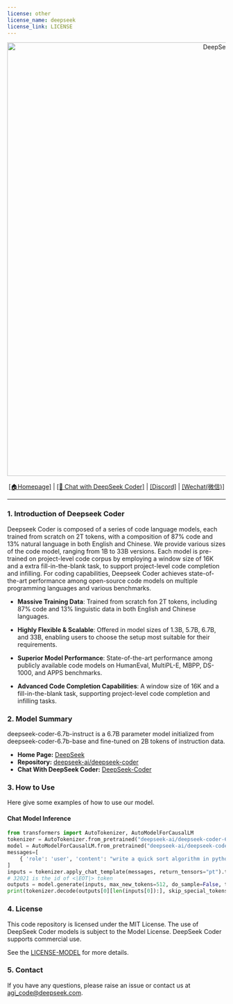 ```yaml
---
license: other
license_name: deepseek
license_link: LICENSE
---
```


<p align="center">
<img width="1000px" alt="DeepSeek Coder" src="https://github.com/deepseek-ai/DeepSeek-Coder/blob/main/pictures/logo.png?raw=true">
</p>
<p align="center"><a href="https://www.deepseek.com/">[🏠Homepage]</a>  |  <a href="https://coder.deepseek.com/">[🤖 Chat with DeepSeek Coder]</a>  |  <a href="https://discord.gg/Tc7c45Zzu5">[Discord]</a>  |  <a href="https://github.com/guoday/assert/blob/main/QR.png?raw=true">[Wechat(微信)]</a> </p>
<hr>




### 1. Introduction of Deepseek Coder

Deepseek Coder is composed of a series of code language models, each trained from scratch on 2T tokens, with a composition of 87% code and 13% natural language in both English and Chinese. We provide various sizes of the code model, ranging from 1B to 33B versions. Each model is pre-trained on project-level code corpus by employing a window size of 16K and a extra fill-in-the-blank task, to support  project-level code completion and infilling. For coding capabilities, Deepseek Coder achieves state-of-the-art performance among open-source code models on multiple programming languages and various benchmarks. 

- **Massive Training Data**: Trained from scratch fon 2T tokens, including 87% code and 13% linguistic data in both English and Chinese languages.
  
- **Highly Flexible & Scalable**: Offered in model sizes of 1.3B, 5.7B, 6.7B, and 33B, enabling users to choose the setup most suitable for their requirements.
  
- **Superior Model Performance**: State-of-the-art performance among publicly available code models on HumanEval, MultiPL-E, MBPP, DS-1000, and APPS benchmarks.
  
- **Advanced Code Completion Capabilities**: A window size of 16K and a fill-in-the-blank task, supporting project-level code completion and infilling tasks.

 
  
### 2. Model Summary
deepseek-coder-6.7b-instruct is a 6.7B parameter model initialized from deepseek-coder-6.7b-base and fine-tuned on 2B tokens of instruction data.
- **Home Page:** [DeepSeek](https://deepseek.com/)
- **Repository:** [deepseek-ai/deepseek-coder](https://github.com/deepseek-ai/deepseek-coder)
- **Chat With DeepSeek Coder:** [DeepSeek-Coder](https://coder.deepseek.com/)


### 3. How to Use
Here give some examples of how to use our model.
#### Chat Model Inference
```python
from transformers import AutoTokenizer, AutoModelForCausalLM
tokenizer = AutoTokenizer.from_pretrained("deepseek-ai/deepseek-coder-6.7b-instruct", trust_remote_code=True)
model = AutoModelForCausalLM.from_pretrained("deepseek-ai/deepseek-coder-6.7b-instruct", trust_remote_code=True).cuda()
messages=[
    { 'role': 'user', 'content': "write a quick sort algorithm in python."}
]
inputs = tokenizer.apply_chat_template(messages, return_tensors="pt").to(model.device)
# 32021 is the id of <|EOT|> token
outputs = model.generate(inputs, max_new_tokens=512, do_sample=False, top_k=50, top_p=0.95, num_return_sequences=1, eos_token_id=32021)
print(tokenizer.decode(outputs[0][len(inputs[0]):], skip_special_tokens=True))
```

### 4. License
This code repository is licensed under the MIT License. The use of DeepSeek Coder models is subject to the Model License. DeepSeek Coder supports commercial use.

See the [LICENSE-MODEL](https://github.com/deepseek-ai/deepseek-coder/blob/main/LICENSE-MODEL) for more details.

### 5. Contact

If you have any questions, please raise an issue or contact us at [agi_code@deepseek.com](mailto:agi_code@deepseek.com).

